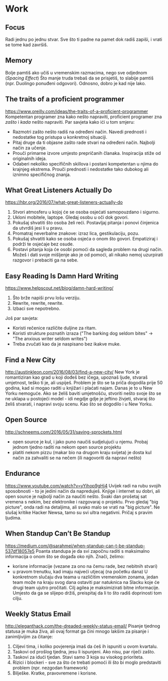 # Work

## Focus
Radi jednu po jednu stvar. Sve što ti padne na pamet dok radiš zapiši, i vrati se tome kad završiš.


## Memory
Bolje pamtiš ako učiš u vremenskim razmacima, nego sve odjednom (*Spacing Effect*)
Što manje truda trebaš da se prisjetiš, to slabije pamtiš (npr. Duolingo ponuđeni odgovori). Odnosno, dobro je kad nije lako.


## The traits of a proficient programmer
https://www.oreilly.com/ideas/the-traits-of-a-proficient-programmer
Kompetentan programer zna kako nešto napraviti, proficient programer zna *zašto* i *kada* nešto napraviti.
Par savjeta kako ići u tom smjeru:
  * Razmotri zašto nešto radiš na određeni način. Navedi prednosti i nedostatke tog pristupa u konkretnoj situaciji.
  * Pitaj druge da ti objasne zašto rade stvari na određeni način. Najbolji način za učenje.
  * Prouči primarne izvore umjesto prepričanih članaka. Inspiracija stiže od originalnih ideja.
  * Odaberi nekoliko specifičnih skillova i postani kompetentan u njima do krajnjeg ekstrema. Prouči prednosti i nedostatke tako dubokog ali iznimno specifičnog znanja.


## What Great Listeners Actually Do
https://hbr.org/2016/07/what-great-listeners-actually-do
1. Stvori atmosferu u kojoj će se osoba osjećati samopouzdano i sigurno.
2. Ukloni mobitele, laptope. Gledaj osobu u oči dok govori.
3. Pokušaj shvatiti što osoba želi reći. Postavljaj pitanja i ponovi činjenica da utvrdiš jesi li u pravu.
4. Promatraj neverbalne znakove: izraz lica, gestikulaciju, pozu.
5. Pokušaj shvatiti kako se osoba osjeća o onom što govori. Empatiziraj i podrži te osjećaje bez osude.
6. Postavi pitanja koja će osobi pomoći da sagleda problem na drugi način. Možeš i dati svoje mišljenje ako je od pomoći, ali nikako nemoj uzurpirati razgovor i prebaciti ga na sebe.


## Easy Reading Is Damn Hard Writing
https://www.helpscout.net/blog/damn-hard-writing/
1. Što brže napiši prvu lošu verziju.
2. Rewrite, rewrite, rewrite.
3. Izbaci sve nepotrebno.

Još par savjeta:
  * Koristi rečenice različite duljine za ritam.
  * Koristi strukture poznatih izraza ("The barking dog seldom bites" -> "The anxious writer seldom writes")
  * Treba zvučati kao da je naspisano bez ikakve muke.


## Find a New City
http://austinkleon.com/2016/08/03/find-a-new-city/
New York je romantiziran kao grad u koji dođeš bez ičega, upoznaš ljude, stvaraš umjetnost, teško ti je, ali uspiješ. Problem je što se ta priča dogodila prije 50 godina, kad si mogao raditi u knjižari i plaćati najam. Danas je to u New Yorku nemoguće.
Ako se želiš baviti umjetnošću, stvoriti nešto svoje što se ne uklapa u postojeći model - idi negdje gdje je jeftino živjeti, stvaraj što želiš stvarati, i napravi svoju scenu. Kao što se dogodilo i u New Yorku.


## Open Source
http://schneems.com/2016/05/31/saving-sprockets.html
- open source je kul, i jako puno naučiš sudjelujući u njemu. Probaj jednom tjedno raditi na nekom open source projektu
- platiti nekom pizzu (makar bio na drugom kraju svijeta) je dosta kul način za zahvaliti se na nečem (ili nagovoriti da napravi nešto)


## Endurance
https://www.youtube.com/watch?v=yYihop9gHj4
Uvijek radi na rubu svojih sposobnosti - to je jedini način da napreduješ.
Knjige i internet su dobri, ali open source je najbolji način za naučiti nešto.
Svaki dan prošetaj sat vremena s nekim, bez elektronike i razgovaraj o projektu.
Prvo gledaj "big picture", onda radi na detaljima, ali svako malo se vrati na "big picture".
Ne slušaj kritike Hacker Newsa, tamo su svi ultra negativni. Pričaj s pravim ljudima.


## When Standup Can’t Be Standup
https://medium.com/@sarahmei/when-standup-can-t-be-standup-537df18057e5
Poanta standupa je da svi započnu raditi s maksimalno informacija o onom što se događa oko njih. Znači, želimo:
  * korisne informacije (vezane za ono na čemu rade, bez nebitnih stvari)
  * u pravom trenutku, kad imaju najveći utjecaj (na početku dana)
U konkretnom slučaju dva teama u različitim vremenskim zonama, jedan team može na kraju svog dana ostaviti par natuknica na Slacku koje će drugi team ujutro pročitati.
Cilj agilea je maksimizirati bitne informacije. Umjesto da ga se slijepo držiš, preispitaj da li to što radiš doprinosti tom cilju.


## Weekly Status Email
http://eleganthack.com/the-dreaded-weekly-status-email/
Pisanje tjednog statusa je muka živa, ali ovaj format ga čini mnogo lakšim za pisanje i zanimljivijim za čitanje:
1. Ciljevi tima, i koliko povjerenja imaš da ćeš ih ispuniti u ovom kvartalu.
2. Taskovi od prošlog tjedna, jesu li ispunjeni. Ako nisu, par riječi zašto.
3. Taskovi za idući tjedan. Stavi samo 3 koja su visokog prioriteta.
4. Rizici i blockeri - sve za što će trebati pomoći ili što bi moglo predstaviti problem (npr. nezgodan framework)
5. Bilješke. Kratke, pravovremene i korisne.
